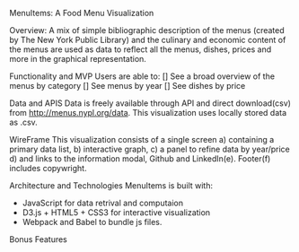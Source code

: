 MenuItems: A Food Menu Visualization

Overview:
A mix of simple bibliographic description of the menus (created by The New York Public Library) and the culinary and economic content of the menus are used as data to reflect all the menus, dishes, prices and more in the graphical representation. 

Functionality and MVP
Users are able to:
[] See a broad overview of the menus by category
[] See menus by year
[] See dishes by price

Data and APIS
  Data is freely available through API and direct download(csv) from http://menus.nypl.org/data. This visualization uses locally stored data as .csv.
  
WireFrame
  This visualization consists of a single screen a) containing a primary data list, b) interactive graph, c) a panel to refine data by year/price d) and links to the information modal, Github and LinkedIn(e). Footer(f) includes copywright.


Architecture and Technologies
  MenuItems is built with:
  * JavaScript for data retrival and computaion
  * D3.js + HTML5 + CSS3 for interactive visualization
  * Webpack and Babel to bundle js files.
  
Bonus Features
  
